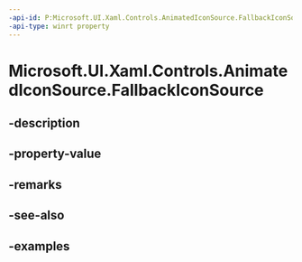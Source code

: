 ```yaml
---
-api-id: P:Microsoft.UI.Xaml.Controls.AnimatedIconSource.FallbackIconSource
-api-type: winrt property
---
```


# Microsoft.UI.Xaml.Controls.AnimatedIconSource.FallbackIconSource

<!--
public Microsoft.UI.Xaml.Controls.IconSource FallbackIconSource { get; set; }
-->


## -description

## -property-value

## -remarks

## -see-also

## -examples



